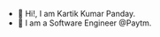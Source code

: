 - 👋 Hi!, I am Kartik Kumar Panday.
- 👀 I am a Software Engineer @Paytm.

<!---
PaNdA-KaRTiK/PaNdA-KaRTiK is a ✨ special ✨ repository because its `README.md` (this file) appears on your GitHub profile.
You can click the Preview link to take a look at your changes.
--->
